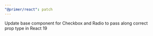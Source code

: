 ```yaml
---
"@primer/react": patch
---
```


Update base component for Checkbox and Radio to pass along correct prop type in React 19
